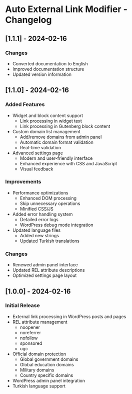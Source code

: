 # Auto External Link Modifier - Changelog

## [1.1.1] - 2024-02-16

### Changes
- Converted documentation to English
- Improved documentation structure
- Updated version information

## [1.1.0] - 2024-02-16

### Added Features
- Widget and block content support
  - Link processing in widget text
  - Link processing in Gutenberg block content
- Custom domain list management
  - Add/remove domains from admin panel
  - Automatic domain format validation
  - Real-time validation
- Advanced settings page
  - Modern and user-friendly interface
  - Enhanced experience with CSS and JavaScript
  - Visual feedback

### Improvements
- Performance optimizations
  - Enhanced DOM processing
  - Skip unnecessary operations
  - Minified CSS/JS
- Added error handling system
  - Detailed error logs
  - WordPress debug mode integration
- Updated language files
  - Added new strings
  - Updated Turkish translations

### Changes
- Renewed admin panel interface
- Updated REL attribute descriptions
- Optimized settings page layout

## [1.0.0] - 2024-02-16

### Initial Release
- External link processing in WordPress posts and pages
- REL attribute management
  - noopener
  - noreferrer
  - nofollow
  - sponsored
  - ugc
- Official domain protection
  - Global government domains
  - Global education domains
  - Military domains
  - Country specific domains
- WordPress admin panel integration
- Turkish language support